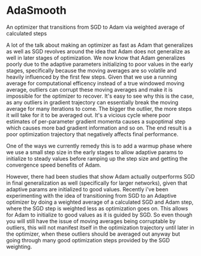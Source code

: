 # AdaSmooth
An optimizer that transitions from SGD to Adam via weighted average of calculated steps

A lot of the talk about making an optimizer as fast as Adam that generalizes as well as SGD revolves around the idea that Adam does not generalize as well in later stages of optimization. We now know that Adam generalizes poorly due to the adaptive parameters initializing to poor values in the early stages, specifically because the moving averages are so volatile and heavily influenced by the first few steps. Given that we use a running average for computational efficency instead of a true windowed moving average, outliers can corrupt these moving averages and make it is impossible for the optimizer to recover. It's easy to see why this is the case, as any outliers in gradient trajectory can essentially break the moving average for many iterations to come. The bigger the outlier, the more steps it will take for it to be averaged out. It's a vicious cycle where poor estimates of per-parameter gradient momenta causes a supoptimal step which causes more bad gradient information and so on. The end result is a poor optimization trajectory that negatively affects final performance.

One of the ways we currently remedy this is to add a warmup phase where we use a small step size in the early stages to allow adaptive params to initialize to steady values before ramping up the step size and getting the convergence speed benefits of Adam.

However, there had been studies that show Adam actually outperforms SGD in final generalization as well (specifically for larger networks), given that adaptive params are initialized to good values. Recently i've been experimenting with the idea of transitioning from SGD to an Adaptive optimizer by doing a weighted average of a calculated SGD and Adam step, where the SGD step is weighted less as optimization goes on. This allows for Adam to initialize to good values as it is guided by SGD. So even though you will still have the issue of moving averages being corruptable by outliers, this will not manifest itself in the optimization trajectory until later in the optimizer, when these outliers should be averaged out anyway but going through many good optimization steps provided by the SGD weighting.
